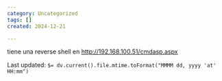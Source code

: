 ```yaml
---
category: Uncategorized
tags: []
created: 2024-12-21

---
```

tiene una reverse shell en http://192.168.100.51/cmdasp.aspx


Last updated: `$= dv.current().file.mtime.toFormat("MMMM dd, yyyy 'at' HH:mm")`
